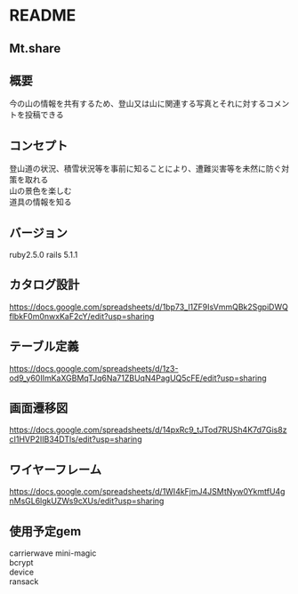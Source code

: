 # README

## Mt.share  
## 概要  
今の山の情報を共有するため、登山又は山に関連する写真とそれに対するコメントを投稿できる  
## コンセプト  
登山道の状況、積雪状況等を事前に知ることにより、遭難災害等を未然に防ぐ対策を取れる  
山の景色を楽しむ  
道具の情報を知る  
## バージョン  
ruby2.5.0 rails 5.1.1  
## カタログ設計  
https://docs.google.com/spreadsheets/d/1bp73_l1ZF9IsVmmQBk2SgpiDWQflbkF0m0nwxKaF2cY/edit?usp=sharing  
## テーブル定義  
https://docs.google.com/spreadsheets/d/1z3-od9_y60IImKaXGBMqTJq6Na71ZBUqN4PagUQ5cFE/edit?usp=sharing  
## 画面遷移図  
https://docs.google.com/spreadsheets/d/14pxRc9_tJTod7RUSh4K7d7Gis8zcI1HVP2IIB34DTls/edit?usp=sharing  
## ワイヤーフレーム  
https://docs.google.com/spreadsheets/d/1WI4kFjmJ4JSMtNyw0YkmtfU4gnMsGL6lgkUZWs9cXUs/edit?usp=sharing  
## 使用予定gem  
carrierwave
mini-magic  
bcrypt  
device  
ransack  

